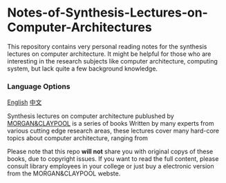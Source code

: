 # Notes-of-Synthesis-Lectures-on-Computer-Architectures
This repository contains very personal reading notes for the synthesis lectures on computer architecture. It might be helpful for those who are interesting in the research subjects like computer architecture, computing system, but lack quite a few background knowledge.

### Language Options

[English](/REDAME.md)       [中文](/Chinese/README.md)

Synthesis lectures on computer architecture publushed by [MORGAN&CLAYPOOL](https://www.morganclaypool.com/toc/cac/1/1) is a series of books  Written by many experts from various cutting edge research areas, these lectures cover many hard-core topics about computer architecture, ranging from 


Please note that this repo __will not__ share you with original copys of these books, due to copyright issues. If  you want to read the full content, please consult library employees in your college or just buy a electronic version from the MORGAN&CLAYPOOL webste.